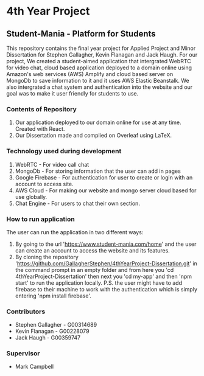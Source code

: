 # 4th Year Project 
## Student-Mania - Platform for Students <br>
This repository contains the final year project for Applied Project and Minor Dissertation for Stephen Gallagher, Kevin Flanagan and Jack Haugh. For our project, We created a student-aimed application that intergrated WebRTC for video chat, cloud based application deployed to a domain online using Amazon's web services (AWS) Amplify and cloud based server on MongoDb to save information to it and it uses AWS Elastic Beanstalk. We also intergrated a chat system and authentication into the website and our goal was to make it user friendly for students to use.

### Contents of Repository
1. Our application deployed to our domain online for use at any time. Created with React.
2. Our Dissertation made and complied on Overleaf using LaTeX. 

### Technology used during development
1. WebRTC - For video call chat
2. MongoDb - For storing information that the user can add in pages
3. Google Firebase - For authentication for user to create or login with an account to access site.
4. AWS Cloud - For making our website and mongo server cloud based for use globally.
5. Chat Engine - For users to chat their own section. 

### How to run application
The user can run the application in two different ways:

1. By going to the url 'https://www.student-mania.com/home' and the user can create an account to access the website and its features.
2. By cloning the repository 'https://github.com/GallagherStephen/4thYearProject-Dissertation.git' in the command prompt in an empty folder and from here you 'cd 4thYearProject-Dissertation' then next you 'cd my-app' and then 'npm start' to run the application locally. P.S. the user might have to add firebase to their machine to work with the authentication which is simply entering 'npm install firebase'.

### Contributors 
* Stephen Gallagher - G00314689
* Kevin Flanagan - G00228079
* Jack Haugh - G00359747

### Supervisor
* Mark Campbell 
